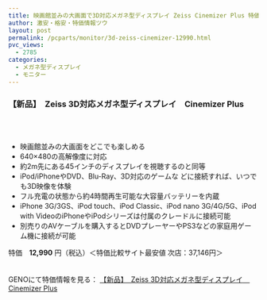 ```yaml
---
title: 映画館並みの大画面で3D対応メガネ型ディスプレイ Zeiss Cinemizer Plus 特価12990円！
author: 激安・格安・特価情報ツウ
layout: post
permalink: /pcparts/monitor/3d-zeiss-cinemizer-12990.html
pvc_views:
  - 2785
categories:
  - メガネ型ディスプレイ
  - モニター
---
```

### 【新品】　Zeiss 3D対応メガネ型ディスプレイ　Cinemizer Plus

<div class="img-bg2 img_L">
  <a href="http://px.a8.net/svt/ejp?a8mat=1I0DKG+A2L0YI+1TD2+BWGDT&#038;a8ejpredirect=http%3A%2F%2Fwww.geno-web.jp%2Fshopdetail%2F004012000027" title="【新品】　Zeiss 3D対応メガネ型ディスプレイ　Cinemizer Plus" target="_blank"><br /> </a><br /> <img border="0" src="http://i2.wp.com/www16.a8.net/0.gif?resize=1%2C1" alt="" data-recalc-dims="1" />
</div>

<!--more-->

  * 映画館並みの大画面をどこでも楽しめる
  * 640×480の高解像度に対応
  * 約2m先にある45インチのディスプレイを視聴するのと同等
  * iPod/iPhoneやDVD、Blu-Ray、3D対応のゲームな どに接続すれば、いつでも3D映像を体験
  * フル充電の状態から約4時間再生可能な大容量バッテリーを内蔵
  * iPhone 3G/3GS、iPod touch、iPod Classic、iPod nano 3G/4G/5G、iPod with VideoのiPhoneやiPodシリーズは付属のクレードルに接続可能
  * 別売りのAVケーブルを購入するとDVDプレーヤーやPS3などの家庭用ゲー ム機に接続が可能

特価　<span class="tokka-price"><strong>12,990</strong></span> 円（税込）＜特価比較サイト最安値 次店：37,146円＞

　  
GENOにて特価情報を見る： <span class="fs150p"><a href="http://px.a8.net/svt/ejp?a8mat=1I0DKG+A2L0YI+1TD2+BWGDT&#038;a8ejpredirect=http%3A%2F%2Fwww.geno-web.jp%2Fshopdetail%2F004012000027" target="_blank">【新品】　Zeiss 3D対応メガネ型ディスプレイ　Cinemizer Plus</a></span>